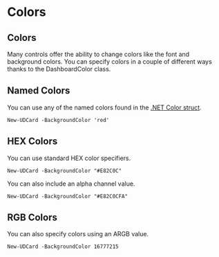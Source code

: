 # Colors

## Colors

Many controls offer the ability to change colors like the font and background colors. You can specify colors in a couple of different ways thanks to the DashboardColor class.

## Named Colors

You can use any of the named colors found in the [.NET Color struct](https://docs.microsoft.com/en-us/dotnet/api/system.drawing.color?view=netframework-4.7.2).

```text
New-UDCard -BackgroundColor 'red'
```

## HEX Colors

You can use standard HEX color specifiers.

```text
New-UDCard -BackgroundColor "#E82C0C"
```

You can also include an alpha channel value.

```text
New-UDCard -BackgroundColor "#E82C0CFA"
```

## RGB Colors

You can also specify colors using an ARGB value.

```text
New-UDCard -BackgroundColor 16777215
```

